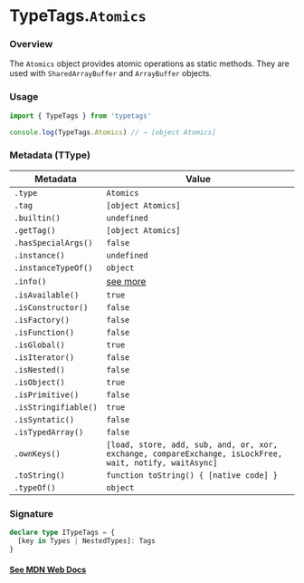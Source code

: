 # TypeTags.`Atomics`

### Overview

The `Atomics` object provides atomic operations as static methods. They are used with `SharedArrayBuffer` and `ArrayBuffer` objects.

### Usage

```js
import { TypeTags } from 'typetags'

console.log(TypeTags.Atomics) // → [object Atomics]
```

### Metadata (TType)

| Metadata             | Value                                                                                                   |
| -------------------- | ------------------------------------------------------------------------------------------------------- |
| `.type`              | `Atomics`                                                                                               |
| `.tag`               | `[object Atomics]`                                                                                      |
| `.builtin()`         | `undefined`                                                                                             |
| `.getTag()`          | `[object Atomics]`                                                                                      |
| `.hasSpecialArgs()`  | `false`                                                                                                 |
| `.instance()`        | `undefined`                                                                                             |
| `.instanceTypeOf()`  | `object`                                                                                                |
| `.info()`            | [see more]()                                                                                            |
| `.isAvailable()`     | `true`                                                                                                  |
| `.isConstructor()`   | `false`                                                                                                 |
| `.isFactory()`       | `false`                                                                                                 |
| `.isFunction()`      | `false`                                                                                                 |
| `.isGlobal()`        | `true`                                                                                                  |
| `.isIterator()`      | `false`                                                                                                 |
| `.isNested()`        | `false`                                                                                                 |
| `.isObject()`        | `true`                                                                                                  |
| `.isPrimitive()`     | `false`                                                                                                 |
| `.isStringifiable()` | `true`                                                                                                  |
| `.isSyntatic()`      | `false`                                                                                                 |
| `.isTypedArray()`    | `false`                                                                                                 |
| `.ownKeys()`         | `[load, store, add, sub, and, or, xor, exchange, compareExchange, isLockFree, wait, notify, waitAsync]` |
| `.toString()`        | `function toString() { [native code] }`                                                                 |
| `.typeOf()`          | `object`                                                                                                |

### Signature

```ts
declare type ITypeTags = {
  [key in Types | NestedTypes]: Tags
}
```

#### [See MDN Web Docs](https://developer.mozilla.org/en-US/docs/Web/JavaScript/Reference/Global_Objects/Atomics)
